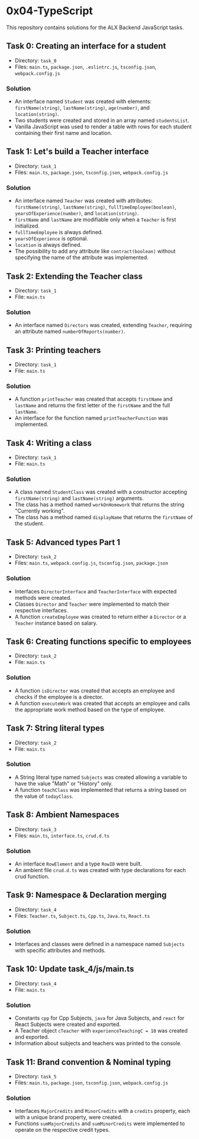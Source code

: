 # 0x04-TypeScript

This repository contains solutions for the ALX Backend JavaScript tasks.

## Task 0: Creating an interface for a student

- Directory: `task_0`
- Files: `main.ts`, `package.json`, `.eslintrc.js`, `tsconfig.json`, `webpack.config.js`

### Solution

- An interface named `Student` was created with elements: `firstName(string)`, `lastName(string)`, `age(number)`, and `location(string)`.
- Two students were created and stored in an array named `studentsList`.
- Vanilla JavaScript was used to render a table with rows for each student containing their first name and location.

## Task 1: Let's build a Teacher interface

- Directory: `task_1`
- Files: `main.ts`, `package.json`, `tsconfig.json`, `webpack.config.js`

### Solution

- An interface named `Teacher` was created with attributes: `firstName(string)`, `lastName(string)`, `fullTimeEmployee(boolean)`, `yearsOfExperience(number)`, and `location(string)`.
- `firstName` and `lastName` are modifiable only when a `Teacher` is first initialized.
- `fullTimeEmployee` is always defined.
- `yearsOfExperience` is optional.
- `location` is always defined.
- The possibility to add any attribute like `contract(boolean)` without specifying the name of the attribute was implemented.

## Task 2: Extending the Teacher class

- Directory: `task_1`
- File: `main.ts`

### Solution

- An interface named `Directors` was created, extending `Teacher`, requiring an attribute named `numberOfReports(number)`.

## Task 3: Printing teachers

- Directory: `task_1`
- File: `main.ts`

### Solution

- A function `printTeacher` was created that accepts `firstName` and `lastName` and returns the first letter of the `firstName` and the full `lastName`.
- An interface for the function named `printTeacherFunction` was implemented.

## Task 4: Writing a class

- Directory: `task_1`
- File: `main.ts`

### Solution

- A class named `StudentClass` was created with a constructor accepting `firstName(string)` and `lastName(string)` arguments.
- The class has a method named `workOnHomework` that returns the string "Currently working".
- The class has a method named `displayName` that returns the `firstName` of the student.

## Task 5: Advanced types Part 1

- Directory: `task_2`
- Files: `main.ts`, `webpack.config.js`, `tsconfig.json`, `package.json`

### Solution

- Interfaces `DirectorInterface` and `TeacherInterface` with expected methods were created.
- Classes `Director` and `Teacher` were implemented to match their respective interfaces.
- A function `createEmployee` was created to return either a `Director` or a `Teacher` instance based on salary.

## Task 6: Creating functions specific to employees

- Directory: `task_2`
- File: `main.ts`

### Solution

- A function `isDirector` was created that accepts an employee and checks if the employee is a director.
- A function `executeWork` was created that accepts an employee and calls the appropriate work method based on the type of employee.

## Task 7: String literal types

- Directory: `task_2`
- File: `main.ts`

### Solution

- A String literal type named `Subjects` was created allowing a variable to have the value "Math" or "History" only.
- A function `teachClass` was implemented that returns a string based on the value of `todayClass`.

## Task 8: Ambient Namespaces

- Directory: `task_3`
- Files: `main.ts`, `interface.ts`, `crud.d.ts`

### Solution

- An interface `RowElement` and a type `RowID` were built.
- An ambient file `crud.d.ts` was created with type declarations for each crud function.

## Task 9: Namespace & Declaration merging

- Directory: `task_4`
- Files: `Teacher.ts`, `Subject.ts`, `Cpp.ts`, `Java.ts`, `React.ts`

### Solution

- Interfaces and classes were defined in a namespace named `Subjects` with specific attributes and methods.

## Task 10: Update task_4/js/main.ts

- Directory: `task_4`
- File: `main.ts`

### Solution

- Constants `cpp` for Cpp Subjects, `java` for Java Subjects, and `react` for React Subjects were created and exported.
- A Teacher object `cTeacher` with `experienceTeachingC = 10` was created and exported.
- Information about subjects and teachers was printed to the console.

## Task 11: Brand convention & Nominal typing

- Directory: `task_5`
- Files: `main.ts`, `package.json`, `tsconfig.json`, `webpack.config.js`

### Solution

- Interfaces `MajorCredits` and `MinorCredits` with a `credits` property, each with a unique brand property, were created.
- Functions `sumMajorCredits` and `sumMinorCredits` were implemented to operate on the respective credit types.
